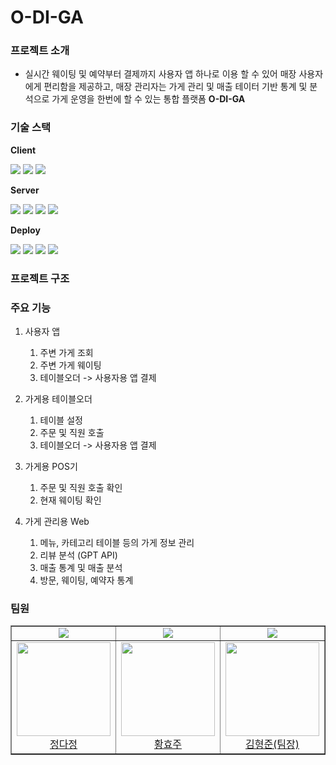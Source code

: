 # O-DI-GA

### 프로젝트 소개
- 실시간 웨이팅 및 예약부터 결제까지 사용자 앱 하나로 이용 할 수 있어 매장 사용자에게 편리함을 제공하고, 매장 관리자는 가게 관리 및 매출 테이터 기반 통계 및 분석으로 가게 운영을 한번에 할 수 있는 통합 플랫폼 **O-DI-GA**

### 기술 스택

**Client**

<img src="https://img.shields.io/badge/JavaScript-F7DF1E?style=for-the-badge&logo=JavaScript&logoColor=white"/></a>
<img src="https://img.shields.io/badge/React Native-61DAFB?style=for-the-badge&logo=react&logoColor=white"/></a>
<img src="https://img.shields.io/badge/React-61DAFB?style=for-the-badge&logo=react&logoColor=white"/></a>


**Server**

<img src="https://img.shields.io/badge/Spring-6DB33F?style=for-the-badge&logo=spring&logoColor=white"/></a>
<img src="https://img.shields.io/badge/SpringBoot-6DB33F?style=for-the-badge&logo=springboot&logoColor=white"/></a>
<img src="https://img.shields.io/badge/JPA-59666C?style=for-the-badge&logo=hibernate&logoColor=white"/></a>
<img src="https://img.shields.io/badge/PostgreSQL-4169E1?style=for-the-badge&logo=PostgreSQL&logoColor=white"/></a>

**Deploy**

<img src="https://img.shields.io/badge/EC2-FF9900?style=for-the-badge&logo=amazonec2&logoColor=white"/></a>
<img src="https://img.shields.io/badge/S3-569A31?style=for-the-badge&logo=amazons3&logoColor=white"/></a>
<img src="https://img.shields.io/badge/Docker-2496ED?style=for-the-badge&logo=docker&logoColor=white"/></a>
<img src="https://img.shields.io/badge/GiHub Actions-2088FF?style=for-the-badge&logo=githubactions&logoColor=white"/></a>

### 프로젝트 구조

### 주요 기능
1. 사용자 앱

    1. 주변 가게 조회
    2. 주변 가게 웨이팅
    3. 테이블오더 -> 사용자용 앱 결제

2. 가게용 테이블오더

    1. 테이블 설정
    2. 주문 및 직원 호출 
    3. 테이블오더 -> 사용자용 앱 결제 

3. 가게용 POS기

    1. 주문 및 직원 호출 확인
    2. 현재 웨이팅 확인

4. 가게 관리용 Web

    1. 메뉴, 카테고리 테이블 등의 가게 정보 관리
    2. 리뷰 분석 (GPT API)
    3. 매출 통계 및 매출 분석
    4. 방문, 웨이팅, 예약자 통계



### 팀원

<table border="1">
    <td align="center">
        <img src="https://img.shields.io/badge/Frontend-61DAFB?style=for-the-badge&logo=react&logoColor=white"></img>
    </td>
    <td align="center">
        <img src="https://img.shields.io/badge/Frontend-61DAFB?style=for-the-badge&logo=react&logoColor=white"></img>
    </td>
    <td align="center">
        <img src="https://img.shields.io/badge/Backend-6DB33F?style=for-the-badge&logo=spring&logoColor=white"></img>
    </td>
    <td align="center">
        <img src="https://img.shields.io/badge/Backend-6DB33F?style=for-the-badge&logo=spring&logoColor=white"></img>
    </td>
    <td align="center">
        <img src="https://img.shields.io/badge/Backend-6DB33F?style=for-the-badge&logo=spring&logoColor=white"></img>
    </td>
    <tr>
        <td align="center">
            <img width=150 src ="https://avatars.githubusercontent.com/u/128393983?v=4"> <br/>
            <a href="https://github.com/daj3on9">정다정</a>
        </td>
        <td align="center">
            <img width=150 src ="https://avatars.githubusercontent.com/u/105642658?v=4"> <br/>
            <a href="https://github.com/hjoo830">황효주</a>
        </td>
        <td align="center">
            <img width=150 src="https://avatars.githubusercontent.com/u/88851709?v=4"> <br/>
            <a href="https://github.com/kimnoca">김형준(팀장)</a>
        </td>
        <td align="center">
            <img width=150 src="https://avatars.githubusercontent.com/u/106528756?v=4"> <br/>
            <a href="https://github.com/guntaek">김건택</a>
        </td>
        <td align="center">
            <img width=150 src="https://avatars.githubusercontent.com/u/129027003?v=4"> <br/>
            <a href="https://github.com/9-jahyun">구자현</a>
        </td>
    </tr>
</table>